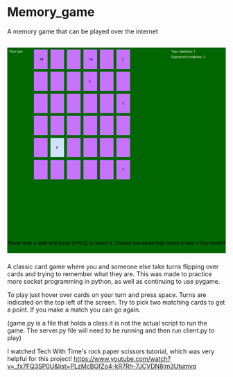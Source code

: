 # Memory_game
A memory game that can be played over the internet

![memgame](https://github.com/jacob1st/Memory_game/blob/main/memgame.PNG?raw=true)
----
A classic card game where you and someone else take turns flipping over cards and trying to remember what they are.
This was made to practice more socket programming in python, as well as continuing to use pygame.

To play just hover over cards on your turn and press space. Turns are indicated on the top left of the screen.
Try to pick two matching cards to get a point. If you make a match you can go again.

(game.py is a file that holds a class it is not the actual script to run the game. The server.py file will need to be running and then run client.py to play)

I watched Tech With Time's rock paper scissors tutorial, which was very helpful for this project!
https://www.youtube.com/watch?v=_fx7FQ3SP0U&list=PLzMcBGfZo4-kR7Rh-7JCVDN8lm3Utumvq
